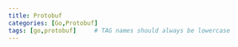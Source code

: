 ```yaml
---
title: Protobuf
categories: [Go,Protobuf]
tags: [go,protobuf]     # TAG names should always be lowercase
---
```


